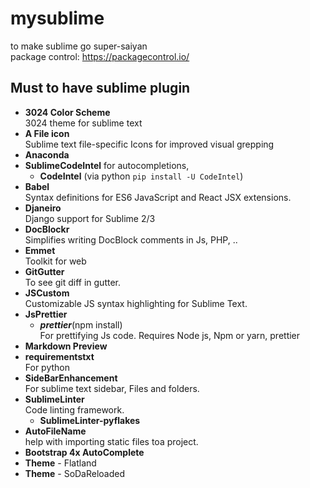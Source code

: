 # mysublime
to make sublime go super-saiyan  
package control: https://packagecontrol.io/
## Must to have sublime plugin
- **3024 Color Scheme**  
3024 theme for sublime text
- **A File icon**  
Sublime text file-specific Icons for improved visual grepping
- **Anaconda**  
- **SublimeCodeIntel**
for autocompletions,
  - **CodeIntel** (via python `pip install -U CodeIntel`)
- **Babel**  
Syntax definitions for ES6 JavaScript and React JSX extensions.
- **Djaneiro**  
Django support for Sublime 2/3
- **DocBlockr**  
Simplifies writing DocBlock comments in Js, PHP, ..
- **Emmet**  
Toolkit for web
- **GitGutter**  
To see git diff in gutter.
- **JSCustom**  
Customizable JS syntax highlighting for Sublime Text.
- **JsPrettier**  
  - ***prettier***(npm install)  
 For prettifying Js code. Requires Node js, Npm or yarn, prettier
- **Markdown Preview**  
- **requirementstxt**  
 For python
- **SideBarEnhancement**  
 For sublime text sidebar, Files and folders.
- **SublimeLinter**  
 Code linting framework.
  - **SublimeLinter-pyflakes**  
- **AutoFileName**  
 help with importing static files toa project.
- **Bootstrap 4x AutoComplete**  
- **Theme** - Flatland  
- **Theme** - SoDaReloaded  
